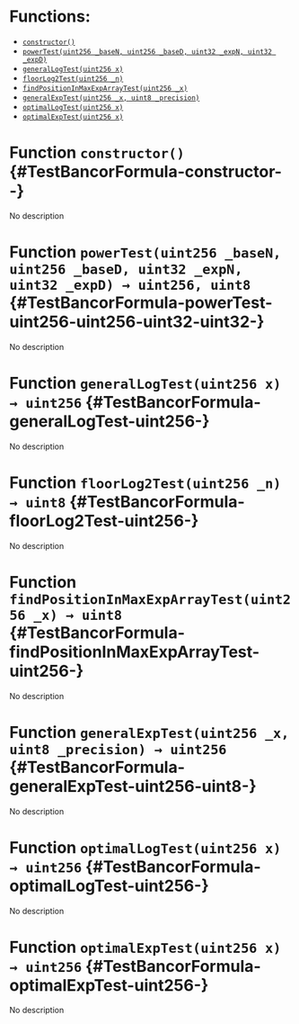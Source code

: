 

# Functions:
- [`constructor()`](#TestBancorFormula-constructor--)
- [`powerTest(uint256 _baseN, uint256 _baseD, uint32 _expN, uint32 _expD)`](#TestBancorFormula-powerTest-uint256-uint256-uint32-uint32-)
- [`generalLogTest(uint256 x)`](#TestBancorFormula-generalLogTest-uint256-)
- [`floorLog2Test(uint256 _n)`](#TestBancorFormula-floorLog2Test-uint256-)
- [`findPositionInMaxExpArrayTest(uint256 _x)`](#TestBancorFormula-findPositionInMaxExpArrayTest-uint256-)
- [`generalExpTest(uint256 _x, uint8 _precision)`](#TestBancorFormula-generalExpTest-uint256-uint8-)
- [`optimalLogTest(uint256 x)`](#TestBancorFormula-optimalLogTest-uint256-)
- [`optimalExpTest(uint256 x)`](#TestBancorFormula-optimalExpTest-uint256-)



# Function `constructor()` {#TestBancorFormula-constructor--}
No description


# Function `powerTest(uint256 _baseN, uint256 _baseD, uint32 _expN, uint32 _expD) → uint256, uint8` {#TestBancorFormula-powerTest-uint256-uint256-uint32-uint32-}
No description


# Function `generalLogTest(uint256 x) → uint256` {#TestBancorFormula-generalLogTest-uint256-}
No description


# Function `floorLog2Test(uint256 _n) → uint8` {#TestBancorFormula-floorLog2Test-uint256-}
No description


# Function `findPositionInMaxExpArrayTest(uint256 _x) → uint8` {#TestBancorFormula-findPositionInMaxExpArrayTest-uint256-}
No description


# Function `generalExpTest(uint256 _x, uint8 _precision) → uint256` {#TestBancorFormula-generalExpTest-uint256-uint8-}
No description


# Function `optimalLogTest(uint256 x) → uint256` {#TestBancorFormula-optimalLogTest-uint256-}
No description


# Function `optimalExpTest(uint256 x) → uint256` {#TestBancorFormula-optimalExpTest-uint256-}
No description


